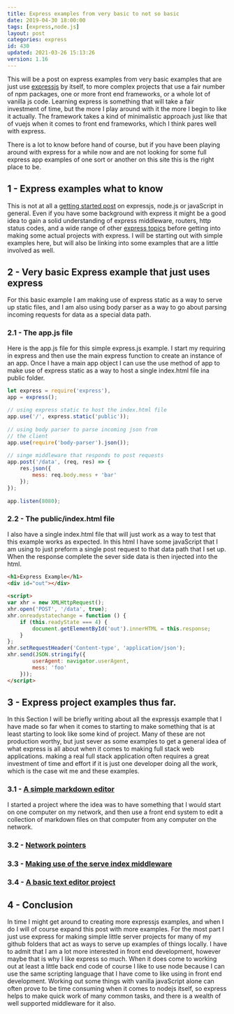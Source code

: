 ```yaml
---
title: Express examples from very basic to not so basic
date: 2019-04-30 18:00:00
tags: [express,node.js]
layout: post
categories: express
id: 430
updated: 2021-03-26 15:13:26
version: 1.16
---
```


This will be a post on express examples from very basic examples that are just use [expressjs](https://expressjs.com/) by itself, to more complex projects that use a fair number of npm packages, one or more front end frameworks, or a whole lot of vanilla js code. Learning express is something that will take a fair investment of time, but the more I play around with it the more I begin to like it actually. The framework takes a kind of minimalistic approach just like that of vuejs when it comes to front end frameworks, which I think pares well with express.

There is a lot to know before hand of course, but if you have been playing around with express for a while now and are not looking for some full express app examples of one sort or another on this site this is the right place to be.

<!-- more -->

## 1 - Express examples what to know

This is not at all a [getting started post](/2018/05/21/express-getting-started/) on expressjs, node.js or javaScript in general. Even if you have some background with express it might be a good idea to gain a solid understanding of express middleware, routers, http status codes, and a wide range of other [express topics](/2018/06/12/express/) before getting into making some actual projects with express. I will be starting out with simple examples here, but will also be linking into some examples that are a little involved as well.


## 2 - Very basic Express example that just uses express

For this basic example I am making use of express static as a way to serve up static files, and I am also using body parser as a way to go about parsing incoming requests for data as a special data path.

### 2.1 - The app.js file

Here is the app.js file for this simple express.js example. I start my requiring in express and then use the main express function to create an instance of an app. Once I have a main app object I can use the use method of app to make use of express static as a way to host a single index.html file ina  public folder.

```js
let express = require('express'),
app = express();
 
// using express static to host the index.html file
app.use('/', express.static('public'));
 
// using body parser to parse incoming json from
// the client
app.use(require('body-parser').json());
 
// singe middleware that responds to post requests
app.post('/data', (req, res) => {
    res.json({
        mess: req.body.mess + 'bar'
    });
});
 
app.listen(8080);
```

### 2.2 - The public/index.html file

I also have a single index.html file that will just work as a way to test that this example works as expected. In this html I have some javaScript that I am using to just preform a single post request to that data path that I set up. When the response complete the sever side data is then injected into the html.

```html
<h1>Express Example</h1>
<div id="out"></div>
 
<script>
var xhr = new XMLHttpRequest();
xhr.open('POST', '/data', true);
xhr.onreadystatechange = function () {
    if (this.readyState === 4) {
        document.getElementById('out').innerHTML = this.response;
    }
};
xhr.setRequestHeader('Content-type', 'application/json');
xhr.send(JSON.stringify({
        userAgent: navigator.userAgent,
        mess: 'foo'
    }));
</script>
```

## 3 - Express project examples thus far.

In this Section I will be briefly writing about all the expressjs example that I have made so far when it comes to starting to make something that is at least starting to look like some kind of project. Many of these are not production worthy, but just sever as some examples to get a general idea of what express is all about when it comes to making full stack web applications. making a real full stack application often requires a great investment of time and effort if it is just one developer doing all the work, which is the case wit me and these examples.

### 3.1 - [A simple markdown editor](/2019/05/02/express-example-markdown-editor/)

I started a project where the idea was to have something that I would start on one computer on my network, and then use a front end system to edit a collection of markdown files on that computer from any computer on the network.

### 3.2 - [Network pointers](/2021/03/25/express-example-network-pointers/)

### 3.3 - [Making use of the serve index middleware](/2021/03/22/express-example-serve-index/)

### 3.4 - [A basic text editor project](/2019/05/01/express-example-text-editor/)

## 4 - Conclusion

In time I might get around to creating more expressjs examples, and when I do I will of course expand this post with more examples. For the most part I just use express for making simple little server projects for many of my github folders that act as ways to serve up examples of things locally. I have to admit that I am a lot more interested in front end development, however maybe that is why I like express so much. When it does come to working out at least a little back end code of course I like to use node because I can use the same scripting language that I have come to like using in front end development. Working out some things with vanilla javaScript alone can often prove to be time consuming when it comes to nodejs itself, so express helps to make quick work of many common tasks, and there is a wealth of well supported middleware for it also.


